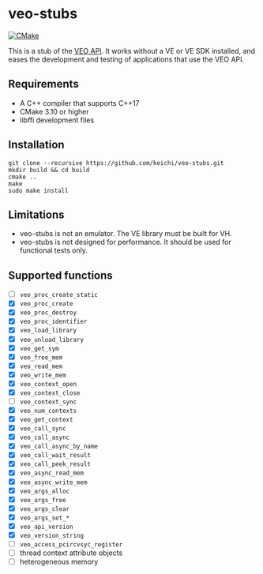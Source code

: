 # veo-stubs

[![CMake](https://github.com/keichi/veo-stubs/actions/workflows/cmake.yml/badge.svg)](https://github.com/keichi/veo-stubs/actions/workflows/cmake.yml)

This is a stub of the [VEO API](https://www.hpc.nec/documents/veos/en/aveo/).
It works without a VE or VE SDK installed, and eases the development and
testing of applications that use the VEO API.

## Requirements

- A C++ compiler that supports C++17
- CMake 3.10 or higher
- libffi development files

## Installation

```
git clone --recursive https://github.com/keichi/veo-stubs.git
mkdir build && cd build
cmake ..
make
sudo make install
```

## Limitations

- veo-stubs is not an emulator. The VE library must be built for VH.
- veo-stubs is not designed for performance. It should be used for functional
  tests only.

## Supported functions

- [ ] `veo_proc_create_static`
- [x] `veo_proc_create`
- [x] `veo_proc_destroy`
- [x] `veo_proc_identifier`
- [x] `veo_load_library`
- [x] `veo_unload_library`
- [x] `veo_get_sym`
- [x] `veo_free_mem`
- [x] `veo_read_mem`
- [x] `veo_write_mem`
- [x] `veo_context_open`
- [x] `veo_context_close`
- [ ] `veo_context_sync`
- [x] `veo_num_contexts`
- [x] `veo_get_context`
- [x] `veo_call_sync`
- [x] `veo_call_async`
- [x] `veo_call_async_by_name`
- [x] `veo_call_wait_result`
- [x] `veo_call_peek_result`
- [x] `veo_async_read_mem`
- [x] `veo_async_write_mem`
- [x] `veo_args_alloc`
- [x] `veo_args_free`
- [x] `veo_args_clear`
- [x] `veo_args_set_*`
- [x] `veo_api_version`
- [x] `veo_version_string`
- [ ] `veo_access_pcircvsyc_register`
- [ ] thread context attribute objects
- [ ] heterogeneous memory
